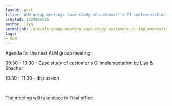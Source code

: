 ```yaml
---
layout: post
title: 'ALM group meeting: Case study of customer''s CI implementation'
created: 1284888785
author: liya
permalink: /alm/alm-group-meeting-case-study-customers-ci-implementation
tags:
- ALM
---
```

<p>Agenda for the next ALM group meeting:</p>
<p>09:30 - 10:30 - Case study of customer's CI implementation by Liya &amp; Shachar</p>
<p>10:30 - 11:30 - discussion</p>
<p>&nbsp;</p>
<p>The meeting will take place in Tikal office.</p>

